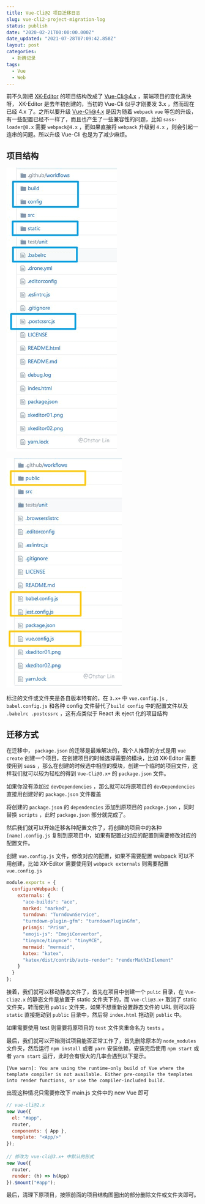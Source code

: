 ```yaml
---
title: Vue-Cli@2 项目迁移日志
slug: vue-cli2-project-migration-log
status: publish
date: "2020-02-21T00:00:00.000Z"
date_updated: "2021-07-28T07:09:42.858Z"
layout: post
categories:
  - 折腾记录
tags:
  - Vue
  - Web
---
```


前不久刚把 [XK-Editor](https://github.com/syfxlin/xkeditor) 的项目结构改成了 Vue-Cli@4.x ，前端项目的变化真快呀， XK-Editor 是去年初创建的，当初的 Vue-Cli 似乎才刚要发 3.x ，然而现在已经 4.x 了。之所以要升级 Vue-Cli@4.x 是因为随着 `webpack` `vue` 等包的升级，有一些配置已经不一样了，而且也产生了一些兼容性的问题，比如 `sass-loader@8.x` 需要 `webpack@4.x` ，而如果直接将 `webpack` 升级到 `4.x` ，则会引起一连串的问题。所以升级 Vue-Cli 也是为了减少麻烦。

## 项目结构

![](91aca094-0dfe-49d9-9a73-d670957061cc.jpg)

![](31e3918e-7ab7-49a2-bb5a-f220cd8458f8.jpg)

标注的文件或文件夹是各自版本特有的，在 `3.x+` 中 `vue.config.js` , `babel.config.js` 和各种 config 文件替代了`build config` 中的配置文件以及 `.babelrc .postcssrc` ，这有点类似于 React 未 eject 化的项目结构

## 迁移方式

在迁移中， `package.json` 的迁移是最难解决的，我个人推荐的方式是用 `vue create` 创建一个项目，在创建项目的时候选择需要的模块，比如 XK-Editor 需要使用到 sass ，那么在创建的时候选中相应的模块，创建一个临时的项目文件，这样我们就可以较为轻松的得到 `Vue-Cli@3.x+` 的 `package.json` 文件。

如果你没有添加过 `devDependencies` ，那么就可以将原项目的 `devDependencies` 直接用创建好的 `package.json` 文件覆盖

将创建的 `package.json` 的 `dependencies` 添加到原项目的 `package.json` ，同时替换 `scripts` ，此时 `package.json` 部分就完成了。

然后我们就可以开始迁移各种配置文件了，将创建的项目中的各种 `[name].config.js` 复制到原项目中，如果有配置过对应的配置则需要修改对应的配置文件。

创建 `vue.config.js` 文件，修改对应的配置，如果不需要配置 webpack 可以不用创建，比如 XK-Editor 需要使用到 `webpack externals` 则需要配置 `vue.config.js`

```javascript
module.exports = {
  configureWebpack: {
    externals: {
      "ace-builds": "ace",
      marked: "marked",
      turndown: "TurndownService",
      "turndown-plugin-gfm": "turndownPluginGfm",
      prismjs: "Prism",
      "emoji-js": "EmojiConvertor",
      "tinymce/tinymce": "tinyMCE",
      mermaid: "mermaid",
      katex: "katex",
      "katex/dist/contrib/auto-render": "renderMathInElement"
    }
  }
};
```

接着，我们就可以移动静态文件了，首先在项目中创建一个 `pulic` 目录，在 `Vue-Cli@2.x` 的静态文件是放置于 static 文件夹下的，而 `Vue-Cli@3.x+` 取消了 static 文件夹，转而使用 `public` 文件夹，如果不想重新设置静态文件的 URL 则可以将 `static` 直接拖动到 `public` 目录中，然后将 `index.html` 拖动到 `public` 中。

如果需要使用 test 则需要将原项目的 `test` 文件夹重命名为 `tests` 。

最后，我们就可以开始测试项目能否正常工作了，首先删除原本的 `node_modules` 文件夹，然后运行 `npm install` 或者 `yarn` 安装依赖，安装完后使用 `npm start` 或者 `yarn start` 运行，此时会有很大的几率会遇到以下提示。

```text
[Vue warn]: You are using the runtime-only build of Vue where the template compiler is not available. Either pre-compile the templates into render functions, or use the compiler-included build.
```

出现这种情况只需要修改下 main.js 文件中的 new Vue 即可

```javascript
// vue-cli@2.x
new Vue({
  el: "#app",
  router,
  components: { App },
  template: "<App/>"
});

// 修改为 vue-cli@3.x+ 中默认的形式
new Vue({
  router,
  render: (h) => h(App)
}).$mount("#app");
```

最后，清理下原项目，按照前面的项目结构图圈出的部分删除文件或文件夹即可。
